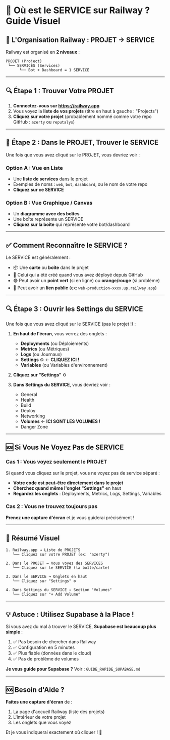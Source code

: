 # 📍 Où est le SERVICE sur Railway ? Guide Visuel

## 🎯 L'Organisation Railway : PROJET → SERVICE

Railway est organisé en **2 niveaux** :

```
PROJET (Project)
 └── SERVICES (Services)
      └── Bot + Dashboard = 1 SERVICE
```

---

## 🔍 Étape 1 : Trouver Votre PROJET

1. **Connectez-vous sur https://railway.app**
2. Vous voyez la **liste de vos projets** (titre en haut à gauche : "Projects")
3. **Cliquez sur votre projet** (probablement nommé comme votre repo GitHub : `azerty` ou `reputalys`)

---

## 🎯 Étape 2 : Dans le PROJET, Trouver le SERVICE

Une fois que vous avez cliqué sur le PROJET, vous devriez voir :

### Option A : Vue en Liste
- Une **liste de services** dans le projet
- Exemples de noms : `web`, `bot`, `dashboard`, ou le nom de votre repo
- **Cliquez sur ce SERVICE**

### Option B : Vue Graphique / Canvas
- Un **diagramme avec des boîtes**
- Une boîte représente un SERVICE
- **Cliquez sur la boîte** qui représente votre bot/dashboard

---

## ✅ Comment Reconnaître le SERVICE ?

Le SERVICE est généralement :
- 📦 Une **carte** ou **boîte** dans le projet
- 📱 Celui qui a été créé quand vous avez déployé depuis GitHub
- 🟢 Peut avoir un **point vert** (si en ligne) ou **orange/rouge** (si problème)
- 🔗 Peut avoir un **lien public** (ex: `web-production-xxxx.up.railway.app`)

---

## 🔍 Étape 3 : Ouvrir les Settings du SERVICE

Une fois que vous avez cliqué sur le SERVICE (pas le projet !) :

1. **En haut de l'écran**, vous verrez des onglets :
   - **Deployments** (ou Déploiements)
   - **Metrics** (ou Métriques)
   - **Logs** (ou Journaux)
   - **Settings** ⚙️ ← **CLIQUEZ ICI !**
   - **Variables** (ou Variables d'environnement)

2. **Cliquez sur "Settings"** ⚙️

3. **Dans Settings du SERVICE**, vous devriez voir :
   - General
   - Health
   - Build
   - Deploy
   - Networking
   - **Volumes** ← **ICI SONT LES VOLUMES !**
   - Danger Zone

---

## 🆘 Si Vous Ne Voyez Pas de SERVICE

### Cas 1 : Vous voyez seulement le PROJET

Si quand vous cliquez sur le projet, vous ne voyez pas de service séparé :
- **Votre code est peut-être directement dans le projet**
- **Cherchez quand même l'onglet "Settings"** en haut
- **Regardez les onglets** : Deployments, Metrics, Logs, Settings, Variables

### Cas 2 : Vous ne trouvez toujours pas

**Prenez une capture d'écran** et je vous guiderai précisément !

---

## 🎯 Résumé Visuel

```
1. Railway.app → Liste de PROJETS
   └── Cliquez sur votre PROJET (ex: "azerty")

2. Dans le PROJET → Vous voyez des SERVICES
   └── Cliquez sur le SERVICE (la boîte/carte)

3. Dans le SERVICE → Onglets en haut
   └── Cliquez sur "Settings" ⚙️

4. Dans Settings du SERVICE → Section "Volumes"
   └── Cliquez sur "+ Add Volume"
```

---

## 💡 Astuce : Utilisez Supabase à la Place !

Si vous avez du mal à trouver le SERVICE, **Supabase est beaucoup plus simple** :

1. ✅ Pas besoin de chercher dans Railway
2. ✅ Configuration en 5 minutes
3. ✅ Plus fiable (données dans le cloud)
4. ✅ Pas de problème de volumes

**Je vous guide pour Supabase ?** Voir : `GUIDE_RAPIDE_SUPABASE.md`

---

## 🆘 Besoin d'Aide ?

**Faites une capture d'écran** de :
1. La page d'accueil Railway (liste des projets)
2. L'intérieur de votre projet
3. Les onglets que vous voyez

Et je vous indiquerai exactement où cliquer ! 📸

